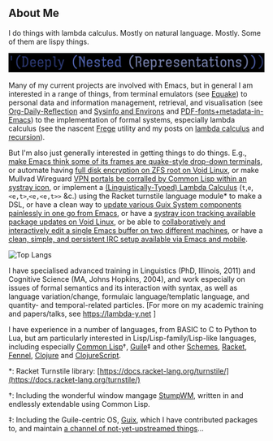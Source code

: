 ## About Me
I do things with lambda calculus. Mostly on natural language. Mostly. Some of them are lispy things. 

![image](images/deeply-nested-representation-logo01.png)

Many of my current projects are involved with Emacs, but in general I am interested in a range of things, from terminal emulators (see [Equake](https://github.com/emacsomancer/equake)) to personal data and information management, retrieval, and visualisation (see [Org-Daily-Reflection](https://github.com/emacsomancer/org-daily-reflection) and [Sysinfo and Environs](https://github.com/emacs-bigtop/sysinfo-environs) and [PDF-fonts+metadata-in-Emacs](https://github.com/emacsomancer/pdffontetc)) to the implementation of formal systems, especially lambda calculus (see the nascent [Frege](https://github.com/emacsomancer/frege) utility and my posts on [lambda calculus](https://babbagefiles.xyz/categories/lambdacalculus/) and [recursion](https://babbagefiles.xyz/tags/recursion/)).

But I'm also just generally interested in getting things to do things. E.g., [make Emacs think some of its frames are quake-style drop-down terminals](https://github.com/emacsomancer/equake), or automate having [full disk encryption on ZFS root on Void Linux](https://github.com/emacsomancer/full-zfs-and-full-luks-encryption-on-void-linux), or make Mullvad Wireguard [VPN portals be corralled by Common Lisp within an systray icon](https://github.com/emacsomancer/volemad), or implement a [(Linguistically-Typed) Lambda Calculus](https://github.com/emacsomancer/frege) (`t`,`e`,`<e,t>`,`<e,<e,t>>` &c.) using the Racket turnstile language module* to make a DSL, or have a clean way to [update various Guix System components painlessly in one go from Emacs](https://github.com/emacsomancer/emacs-guix-sudoloop-pull-ups), or have a [systray icon tracking available package updates on Void Linux](https://github.com/emacsomancer/vpnd), or be able to [collaboratively and interactively edit a single Emacs buffer on two different machines](https://github.com/emacsomancer/collaborative-writing-environment-emacs), or have a [clean, simple, and persistent IRC setup available via Emacs and mobile](https://babbagefiles.xyz/no-one-can-be-told-what-irc-is-you-have-to-logon-for-yourself/).

![Top Langs](https://github-readme-stats.vercel.app/api/top-langs/?username=emacsomancer&hide=tree-sitter%20query,makefile,css,c%2B%2B,perl&langs_count=10)

I have specialised advanced training in Linguistics (PhD, Illinois, 2011) and Cognitive Science (MA, Johns Hopkins, 2004), and work especially on issues of formal semantics and its interaction with syntax, as well as language variation/change, formulaic language/templatic language, and quantity- and temporal-related particles. [For more on my academic training and papers/talks, see https://lambda-y.net ]

I have experience in a number of languages, from BASIC to C to Python to Lua, but am particularly interested in Lisp/Lisp-family/Lisp-like languages, including especially [Common Lisp](https://github.com/CodyReichert/awesome-cl)†, [Guile](https://www.gnu.org/software/guile/)‡ and other [Schemes](https://github.com/schemedoc/awesome-scheme), [Racket](https://racket-lang.org/), [Fennel](https://fennel-lang.org/), [Clojure](https://clojure.org/) and [ClojureScript](https://clojurescript.org/).

*: Racket Turnstile library: [https://docs.racket-lang.org/turnstile/](https://docs.racket-lang.org/turnstile/)

†: Including the wonderful window mangage [StumpWM](https://stumpwm.github.io/), written in and endlessly extendable using Common Lisp.

‡: Including the Guile-centric OS, [Guix](https://guix.gnu.org/), which I have contributed packages to, and maintain [a channel of not-yet-upstreamed things](https://github.com/emacsomancer/guix-jittery-miscellany)...

<!--
<picture>
  <source
    srcset="https://github-readme-stats.vercel.app/api/top-langs/?username=emacsomancer&hide=tree-sitter%20query&langs_count=9&show_icons=true&theme=dark"
    media="(prefers-color-scheme: dark)"
  />
</picture>

<!--
**emacsomancer/emacsomancer** is a ✨ _special_ ✨ repository because its `README.md` (this file) appears on your GitHub profile.

Here are some ideas to get you started:

- 🔭 I’m currently working on ...
- 🌱 I’m currently learning ...
- 👯 I’m looking to collaborate on ...
- 🤔 I’m looking for help with ...
- 💬 Ask me about ...
- 📫 How to reach me: ...
- 😄 Pronouns: ...
- ⚡ Fun fact: ...
-->
